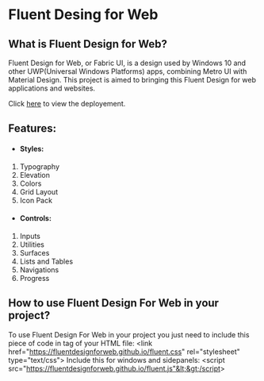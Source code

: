# Fluent Desing for Web

## What is Fluent Design for Web?
Fluent Design for Web, or Fabric UI, is a design used by Windows 10 and other UWP(Universal Windows Platforms) apps, combining Metro UI with Material Design. This project is aimed to bringing this Fluent Design for web applications and websites.

Click [here](https://fluentdesignforweb.github.io/) to view the deployement.

## Features:
- #### Styles:
1. Typography
2. Elevation
3. Colors
4. Grid Layout
5. Icon Pack

- #### Controls:
1. Inputs 
2. Utilities
3. Surfaces
4. Lists and Tables
5. Navigations
6. Progress

## How to use Fluent Design For Web in your project?

To use Fluent Design For Web in your project you just need to include this piece of code in <head> tag of your HTML file:
&lt;link href="https://fluentdesignforweb.github.io/fluent.css" rel="stylesheet" type="text/css"&gt;
Include this for windows and sidepanels:
&lt;script src="https://fluentdesignforweb.github.io/fluent.js"&lt;&gt;/script&gt;
